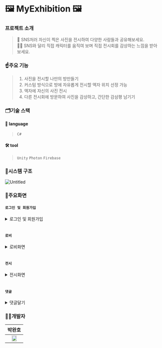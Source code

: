 # 🖼️ MyExhibition 🖼️

### 프로젝트 소개
> 📸 SNS처러 자신이 찍은 사진을 전시하여 다양한 사람들과 공유해보세요.     
> 🙋‍♂️ SNS와 달리 직접 캐릭터를 움직여 보며 직접 전시회를 감상하는 느낌을 받아보세요.
     
### ☝️주요 기능
> 1. 사진을 전시할 나만의 방만들기     
> 2. 커스텀 방식으로 방에 자유롭게 전시할 액자 위치 선정 가능
> 3. 액자에 자신의 사진 전시
> 4. 다른 전시회에 방문하여 사진을 감상하고, 간단한 감삼평 남기기

### 🗂️기술 스택
#### 🔡 language
>`C#`

#### 🛠️ tool
>`Unity` `Photon` `Firebase`

### 🔎시스템 구조
![Untitled](https://github.com/pwh0607/OnlineExhibition/assets/120497748/e62c4625-fd6a-4cca-818e-388a3f3240d8)

### 📲주요화면
#### `로그인 및 회원가입`<br>
<details>
     <summary>로그인 및 회원가입</summary>

|로그인|회원가입|
|:--:|:--:|
|<img src="https://github.com/pwh0607/OnlineExhibition/assets/120497748/691a2344-08af-4985-976a-d70e06eb69a0" width="45%" height="100%"/>|<img src="https://github.com/pwh0607/OnlineExhibition/assets/120497748/9fd27fbd-cc6d-4af2-9698-6c28900f8c6a" width="45%" height="100%"/>|

</details>

#### <br>`로비`<br>
<details>
     <summary>로비화면</summary>

|로비|전시개최|전시방문|
|:--:|:--:|:--:|
|<img src="https://github.com/pwh0607/OnlineExhibition/assets/120497748/eeaec27b-edb4-40e8-a640-48ac7cc97565" width="70%" height="100%"/>|<img src="https://github.com/pwh0607/OnlineExhibition/assets/120497748/f2d9cc5c-df97-4448-be9d-63a118e3cb45" width="70%" height="100%"/>|<img src="https://github.com/pwh0607/OnlineExhibition/assets/120497748/0de3c57f-a4ee-4867-88e2-42fba3712d39" width="70%" height="100%"/>|
</details>


#### <br>`전시`<br>
<details>
     <summary>전시화면</summary>

|액자생성|사진첨부|
|:--:|:--:|
|<img src="https://github.com/pwh0607/OnlineExhibition/assets/120497748/789f5e95-a141-4155-8772-9ed39b3eac8a" width="45%" height="100%"/>|<img src="https://github.com/pwh0607/OnlineExhibition/assets/120497748/de0c2332-4b8a-409c-bb3a-1dfd684ffd6b" width="45%" height="100%"/>|
</details>

#### <br>`댓글`<br>
<details>
     <summary>댓글달기</summary>
     <img src="https://github.com/pwh0607/OnlineExhibition/assets/120497748/da18f897-dcd8-4ca3-8549-6b24bdcdaea1" width="70%" height="100%"/>
</details>


### 👨‍💻개발자
|박완호|
|:-:|
|<img src="https://github.com/HS-GS31/GS31/assets/69100145/a9322f87-ca85-40b5-9997-edf3d279f651" width="60%" height="60%"/>|
